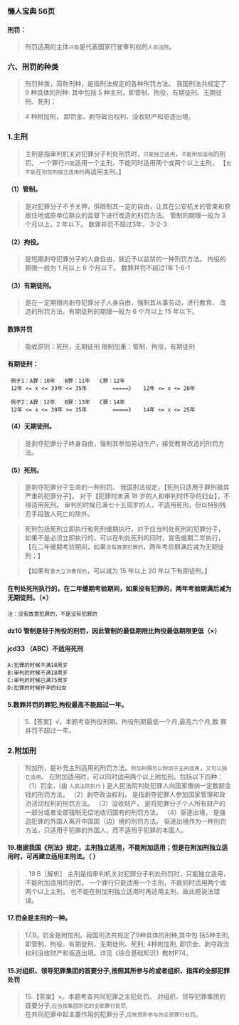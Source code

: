 ### 懒人宝典 56页

#### 刑罚：
>   刑罚适用的主体`只能`是代表国家行驶审判权的`人民法院`。

### 六、刑罚的种类
>   刑罚种类，简称刑种，是指刑法规定的各种刑罚方法。
我国刑法共规定了 9 种具体的刑种:
    其中包括 5 种主刑，即管制、拘役、有期徒刑、无期徒刑、死刑；

>   4 种附加刑，
        即罚金、剥夺政治权利、没收财产和驱逐出境。
    
### 1.主刑
>   主刑是指审判机关对犯罪分子判处刑罚时，`只能独立适用`，`不能附加适用`的刑罚。
    一个罪行`只能`适用一个主刑，不能同时适用两个或两个以上主刑，
    【`也不能`在`附加刑独立适用时`再适用主刑。】
        
#### （1）管制。
>   是对犯罪分子不予关押，但限制其一定的自由，让其在公安机关的管束和原居住地或原单位群众的监督下进行改造的刑罚方法。
        管制的期限一般为 3 个月以上，2 年以下。
        数罪并罚不超过3年，  3-2-3
        
#### （2）拘役。
>   是短期剥夺犯罪分子的人身自由，就近予以监禁的一种刑罚方法。
        拘役的期限一般为 1 月以上 6 个月以下。
        数罪并罚不超过1年   1-6-1
      
        
#### （3）有期徒刑。
>   是在一定期限内剥夺犯罪分子人身自由，强制其从事劳动，进行教育、
        改造的刑罚方法。有期徒刑的期限一般为 6 个月以上 15 年以下。


#### 数罪并罚
>   吸收原则：死刑，无期徒刑
>   限制加重：管制，拘役，有期徒刑

#### 有期徒刑：
     例子1：A罪：10年   B罪：11年   C罪：12年
     12年 <= x <= 33年 <= 35年        =====》   12年 <= x <= 20年
     
     例子2：A罪：12年   B罪：13年   C罪：14年
     12年 <= x <= 39年 >= 35年        =====》   14年 <= x <= 25年
      
        
        
#### （4）无期徒刑。
>   是剥夺犯罪分子终身自由，强制其参加劳动生产，接受教育改造的刑罚方法。

#### （5）死刑。
>   是剥夺犯罪分子生命的一种刑罚。
        我国刑法规定，【死刑只适用于罪刑极其严重的犯罪分子】。
        对于【犯罪时未满 18 岁的人和审判时怀孕的妇女】，不得适用死刑。
        审判的时候已满七十五周岁的人，不适用死刑，但以特别残忍手段致人死亡的除外。
        
>   死刑包括死刑立即执行和死刑缓期执行，对于应当判处死刑的犯罪分子，
    如果不是必须立即执行的，可以在判处死刑的同时，宣告缓期二年执行，
    【在二年缓期考验期间，如果`没有故意犯罪的`，两年考验期满后减为无期徒刑；】
        
>   【如果有`重大立功表现的`，可以减为 15 年以上 20 年以下有期徒刑。】
    
#### 在判处死刑执行的，在二年缓期考验期间，如果没有犯罪的，两年考验期满后减为无期徒刑。（×）
    注：没有故意犯罪的，不是没有犯罪的

#### dz10 管制是轻于拘役的刑罚，因此管制的最低期限比拘役最低期限更低（×）

#### jcd33 （ABC）不适用死刑
    A:犯罪的时候不满18周岁
    B:审判的时候不满18周岁
    C:审判的时候已满75周岁
    D:犯罪的时候怀孕的妇女

#### 5.数罪并罚的罪犯,拘役最高不能超过一年。
>   5.【答案】√。本题考查拘役刑期。拘役刑期最低一个月,最高六个月,数
        罪并罚不超过一年。    
        
### 2.附加刑
>   附加刑，是补充主刑适用的刑罚方法。`附加刑既可以附加于主刑适用`，`又可以独立适用`。
    在附加适用时，可以同时适用两个以上附加刑。包括以下四种：
    （1）罚金，(由 `人民法院执行` )
        是人民法院判处犯罪人向国家缴纳一定数额金钱的刑罚方法。
    （2）剥夺政治权利，
        是指剥夺犯罪人参加国家管理和政治活动权利的刑罚方法。
    （3）没收财产，
        是将犯罪分子个人所有财产的一部分或者全部强制无偿地收归国有的刑罚方法。
    （4）驱逐出境，
        是强迫犯罪的外国人离开中国国（边）境的刑罚方法。
        驱逐出境作为一种刑罚方法，只适用于犯罪的外国人，而不适用于犯罪的本国人。

#### 19.根据我国《刑法》规定，主刑独立适用，不能附加适用；但是在附加刑独立适用时，可再建立适用主刑法。（ ）
>   . 19 B［解析］ 主刑是指审判机关对犯罪分子判处刑罚时，只能独立适用，不能附加适用的刑罚。
一个罪行只能适用一个主刑，不能同时适用两个或两个以上主刑，
也不能在附加刑独立适用时再适用主刑。故此题说法错误。

#### 17.罚金是主刑的一种。
>   17.B。罚金是附加刑。我国刑法共规定了9种具体的刑种,其中包
    括5种主刑,
        即管制、拘役、有期徒刑、无期徒刑、死刑;
    4种附加刑,
        即罚金、剥夺政治权利没收财产和驱逐出境。详见《综合基础知识》教材P74。

#### 15.对组织、领导犯罪集团的首要分子,按照其所参与的或者组织、指挥的全部犯罪处罚
>   15.【答案】×。本题考查共同犯罪之主犯处罚。
对组织、领导犯罪集团的首要分子,`应当按集团所犯的全部罪行处罚`,    
在共同犯罪中起主要作用的犯罪分子,`应按其所参与的全部罪行处罚`。   










































